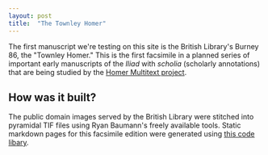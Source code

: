 ```yaml
---
layout: post
title:  "The Townley Homer"
---
```



The first manuscript we're testing on this site is the British Library's Burney 86, the "Townley Homer."  This is the first facsimile in a planned series of important early manuscripts of the *Iliad* with *scholia* (scholarly annotations) that are being studied by the [Homer Multitext project](http://www.homermultitext.org/).


## How was it built?

The public domain images served by the British Library were stitched into pyramidal TIF files using Ryan Baumann's freely available tools.  Static markdown pages for this facsimile edition were generated using [this code libary](https://github.com/cite-architecture/codexFacsimile).
